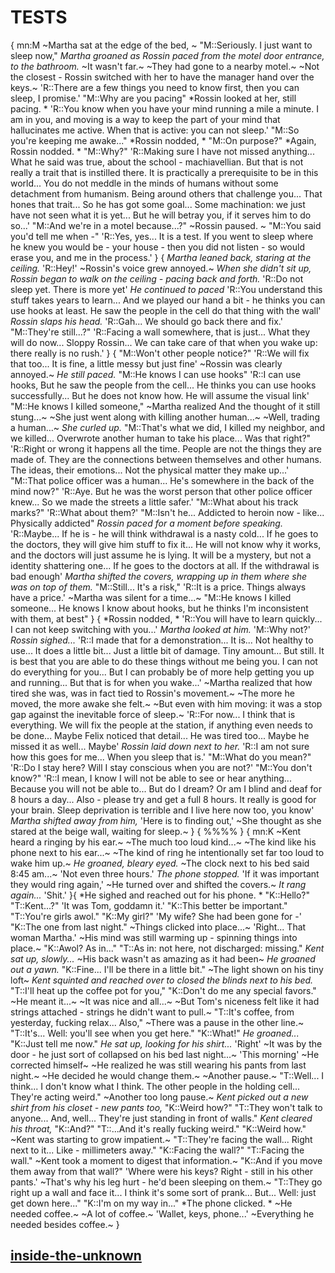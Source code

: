 # TESTS
{
mn:M
~Martha sat at the edge of the bed, ~
"M::Seriously. I just want to sleep now,"
*Martha groaned as Rossin paced from the motel door entrance, to the bathroom.*
~It wasn't far.~
~They had gone to a nearby motel.~
~Not the closest - Rossin switched with her to have the manager hand over the keys.~
'R::There are a few things you need to know first, then you can sleep, I promise.'
"M::Why are you pacing"
*Rossin looked at her, still pacing. *
'R::You know when you have your mind running a mile a minute. 
I am in you, and moving is a way to keep the part of your mind that hallucinates me active. 
When that is active: you can not sleep.'
"M::So you're keeping me awake..."
*Rossin nodded, *
"M::On purpose?"
*Again, Rossin nodded. *
"M::Why?"
'R::Making sure I have not missed anything...
What he said was true, about the school - machiavellian. 
But that is not really a trait that is instilled there. 
It is practically a prerequisite to be in this world...
You do not meddle in the minds of humans without some detachment from humanism. 
Being around others that challenge you...
That hones that trait... 
So he has got some goal...
Some machination: we just have not seen what it is yet...
But he will betray you, if it serves him to do so...'
"M::And we're in a motel because...?"
~Rossin paused. ~
"M::You said you'd tell me when -"
'R::Yes, yes...
It is a test. If you went to sleep where he knew you would be - your house - then you did not listen - so would erase you, and me in the process.'
}
{
*Martha leaned back, staring at the ceiling.*
'R::Hey!'
~Rossin's voice grew annoyed.~
*When she didn't sit up, Rossin began to walk on the ceiling - pacing back and forth.*
'R::Do not sleep yet. There is more yet'
*He continued to paced*
'R::You understand this stuff takes years to learn...
And we played our hand a bit - he thinks you can use hooks at least. 
He saw the people in the cell do that thing with the wall'
*Rossin slaps his head.*
'R::Gah...
We should go back there and fix.'
"M::They're still...?"
'R::Facing a wall somewhere, that is just...
What they will do now...
Sloppy Rossin... 
We can take care of that when you wake up: there really is no rush.'
}
{
"M::Won't other people notice?"
'R::We will fix that too...
It is fine, a little messy but just fine'
~Rossin was clearly annoyed.~
*He still paced.*
"M::He knows I can use hooks"
'R::I can use hooks, But he saw the people from the cell...
He thinks you can use hooks successfully...
But he does not know how. He will assume the visual link'
"M::He knows I killed someone,"
~Martha realized And the thought of it still stung...~
~She just went along with killing another human...~
~Well, trading a human...~
*She curled up.*
"M::That's what we did, I killed my neighbor, and we killed...
Overwrote another human to take his place...
Was that right?"
'R::Right or wrong it happens all the time. 
People are not the things they are made of. 
They are the connections between themselves and other humans. 
The ideas, their emotions...
Not the physical matter they make up...'
"M::That police officer was a human...
He's somewhere in the back of the mind now?"
'R::Aye.
But he was the worst person that other police officer knew...
So we made the streets a little safer.'
"M::What about his track marks?"
'R::What about them?'
"M::Isn't he...
Addicted to heroin now - like...
Physically addicted"
*Rossin paced for a moment before speaking.*
'R::Maybe...
If he is - he will think withdrawal is a nasty cold...
If he goes to the doctors, they will give him stuff to fix it...
He will not know why it works, and the doctors will just assume he is lying. 
It will be a mystery, but not a identity shattering one...
If he goes to the doctors at all.
If the withdrawal is bad enough'
*Martha shifted the covers, wrapping up in them where she was on top of them.*
"M::Still...
It's a risk,"
'R::It is a price. Things always have a price.'
~Martha was silent for a time...~
"M::He knows I killed someone...
He knows I know about hooks, but he thinks I'm inconsistent with them, at best"
}
{
*Rossin nodded, *
'R::You will have to learn quickly...
I can not keep switching with you...'
*Martha looked at him.*
'M::Why not?'
*Rossin sighed...*
'R::I made that for a demonstration...
It is...
Not healthy to use...
It does a little bit...
Just a little bit of damage. 
Tiny amount...
But still. 
It is best that you are able to do these things without me being you. 
I can not do everything for you...
But I can probably be of more help getting you up and running...
But that is for when you wake...'
~Martha realized that how tired she was, was in fact tied to Rossin's movement.~
~The more he moved, the more awake she felt.~
~But even with him moving: it was a stop gap against the inevitable force of sleep.~
'R::For now...
I think that is everything. We will fix the people at the station, if anything even needs to be done...
Maybe Felix noticed that detail...
He was tired too...
Maybe he missed it as well...
Maybe'
*Rossin laid down next to her.*
'R::I am not sure how this goes for me...
When you sleep that is.'
"M::What do you mean?"
'R::Do I stay here?
Will I stay conscious when you are not?'
"M::You don't know?"
'R::I mean, I know I will not be able to see or hear anything...
Because you will not be able to... 
But do I dream? 
Or am I blind and deaf for 8 hours a day...
Also - please try and get a full 8 hours. 
It really is good for your brain. 
Sleep deprivation is terrible and I live here now too, you know'
*Martha shifted away from him,*
'Here is to finding out,'
~She thought as she stared at the beige wall, waiting for sleep.~
}
{
%%%%
}
{
mn:K
~Kent heard a ringing by his ear.~
~The much too loud kind...~
~The kind like his phone next to his ear...~
~The kind of ring he intentionally set far too loud to wake him up.~
*He groaned, bleary eyed.*
~The clock next to his bed said 8:45 am...~
'Not even three hours.'
*The phone stopped.*
'If it was important they would ring again,'
~He turned over and shifted the covers.~
*It rang again...*
'Shit.'
}{
*He sighed and reached out for his phone. *
"K::Hello?"
"T::Kent...?"
'It was Tom, goddamn it.'
"K::This better be important."
"T::You're girls awol."
"K::My girl?"
'My wife? She had been gone for -'
"K::The one from last night."
~Things clicked into place...~
'Right...
That woman Martha.'
~His mind was still warming up - spinning things into place.~
"K::Awol? 
As in..."
"T::As in: not here, not discharged: missing."
*Kent sat up, slowly...*
~His back wasn't as amazing as it had been~
*He groaned out a yawn.*
"K::Fine...
I'll be there in a little bit."
~The light shown on his tiny loft~
*Kent squinted and reached over to closed the blinds next to his bed.*
"T::I'll heat up the coffee pot for you,"
"K::Don't do me any special favors."
~He meant it...~
~It was nice and all...~
~But Tom's niceness felt like it had strings attached - strings he didn't want to pull.~
"T::It's coffee, from yesterday, fucking relax...
Also,"
~There was a pause in the other line.~
"T::It's...
Well: you'll see when you get here."
"K::What!"
*He groaned...*
"K::Just tell me now."
*He sat up, looking for his shirt...*
'Right'
~It was by the door - he just sort of collapsed on his bed last night...~
'This morning'
~He corrected himself~
~He realized he was still wearing his pants from last night.~
~He decided he would change them.~
~Another pause.~
"T::Well...
I think...
I don't know what I think. 
The other people in the holding cell...
They're acting weird."
~Another too long pause.~
*Kent picked out a new shirt from his closet - new pants too,*
"K::Weird how?"
"T::They won't talk to anyone...
And, well...
They're just standing in front of walls."
*Kent cleared his throat,*
"K::And?"
"T::...And it's really fucking weird."
"K::Weird how."
~Kent was starting to grow impatient.~
"T::They're facing the wall...
Right next to it...
Like - millimeters away."
"K::Facing the wall?"
"T::Facing the wall."
~Kent took a moment to digest that information.~
"K::And if you move them away from that wall?"
'Where were his keys? Right - still in his other pants.'
~That's why his leg hurt - he'd been sleeping on them.~
"T::They go right up a wall and face it...
I think it's some sort of prank...
But...
Well: just get down here..."
"K::I'm on my way in..."
*The phone clicked. *
~He needed coffee.~
~A lot of coffee.~
'Wallet, keys, phone...'
~Everything he needed besides coffee.~
}
## [inside-the-unknown](inside-the-unknown.md)
